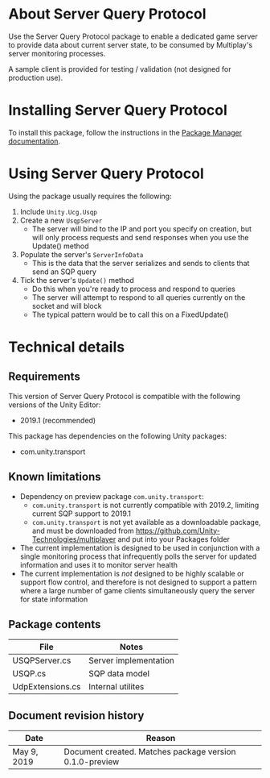# About Server Query Protocol

Use the Server Query Protocol package to enable a dedicated game server to provide data about current server state, to be consumed by Multiplay's server monitoring processes.

A sample client is provided for testing / validation (not designed for production use).

# Installing Server Query Protocol
To install this package, follow the instructions in the [Package Manager documentation](https://docs.unity3d.com/Packages/com.unity.package-manager-ui@latest/index.html).

# Using Server Query Protocol
Using the package usually requires the following:
1. Include `Unity.Ucg.Usqp`
2. Create a new `UsqpServer`
    * The server will bind to the IP and port you specify on creation, but will only process requests and send responses when you use the Update() method
3. Populate the server's `ServerInfoData`
    * This is the data that the server serializes and sends to clients that send an SQP query
4. Tick the server's `Update()` method
    * Do this when you're ready to process and respond to queries
    * The server will attempt to respond to all queries currently on the socket and will block
    * The typical pattern would be to call this on a FixedUpdate()

# Technical details
## Requirements
This version of Server Query Protocol is compatible with the following versions of the Unity Editor:
* 2019.1 (recommended)

This package has dependencies on the following Unity packages:
* com.unity.transport

## Known limitations
* Dependency on preview package `com.unity.transport`:
    * `com.unity.transport` is not currently compatible with 2019.2, limiting current SQP support to 2019.1
    * `com.unity.transport` is not yet available as a downloadable package, and must be downloaded from https://github.com/Unity-Technologies/multiplayer and put into your Packages folder
* The current implementation is designed to be used in conjunction with a single monitoring process that infrequently polls the server for updated information and uses it to monitor server health
* The current implementation is *not* designed to be highly scalable or support flow control, and therefore is not designed to support a pattern where a large number of game clients simultaneously query the server for state information

## Package contents
|File|Notes|
|---|---|
|USQPServer.cs|Server implementation|
|USQP.cs|SQP data model|
|UdpExtensions.cs|Internal utilites|

## Document revision history
|Date|Reason|
|---|---|
|May 9, 2019|Document created. Matches package version 0.1.0-preview|
